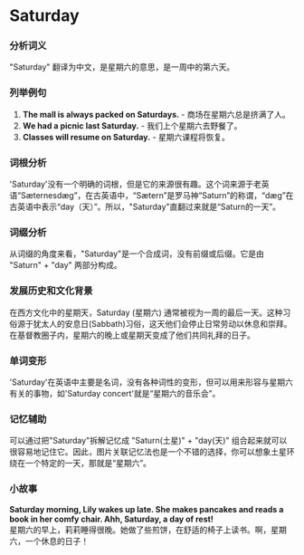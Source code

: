 # Saturday

### 分析词义

  

"Saturday" 翻译为中文，是星期六的意思，是一周中的第六天。

  

### 列举例句

  

1.  **The mall is always packed on Saturdays.** - 商场在星期六总是挤满了人。
2.  **We had a picnic last Saturday.** - 我们上个星期六去野餐了。
3.  **Classes will resume on Saturday.** - 星期六课程将恢复。

  

### 词根分析

  

'Saturday'没有一个明确的词根，但是它的来源很有趣。这个词来源于老英语“Sæternesdæg”，在古英语中，“Sætern”是罗马神“Saturn”的称谓，“dæg”在古英语中表示“day（天）”。所以，"Saturday"直翻过来就是“Saturn的一天”。

  

### 词缀分析

  

从词缀的角度来看，"Saturday"是一个合成词，没有前缀或后缀。它是由 "Saturn" + "day" 两部分构成。

  

### 发展历史和文化背景

  

在西方文化中的星期天，Saturday (星期六) 通常被视为一周的最后一天。这种习俗源于犹太人的安息日(Sabbath)习俗，这天他们会停止日常劳动以休息和崇拜。在基督教圈子内，星期六的晚上或星期天变成了他们共同礼拜的日子。

  

### 单词变形

  

'Saturday'在英语中主要是名词，没有各种词性的变形，但可以用来形容与星期六有关的事物，如'Saturday concert'就是“星期六的音乐会”。

  

### 记忆辅助

  

可以通过把"Saturday"拆解记忆成 "Saturn(土星)" + "day(天)" 组合起来就可以很容易地记住它。因此，图片关联记忆法也是一个不错的选择，你可以想象土星环绕在一个特定的一天，那就是“星期六”。

  

### 小故事

  

**Saturday morning, Lily wakes up late. She makes pancakes and reads a book in her comfy chair. Ahh, Saturday, a day of rest!**  
星期六的早上，莉莉睡得很晚。她做了些煎饼，在舒适的椅子上读书。啊，星期六，一个休息的日子！
